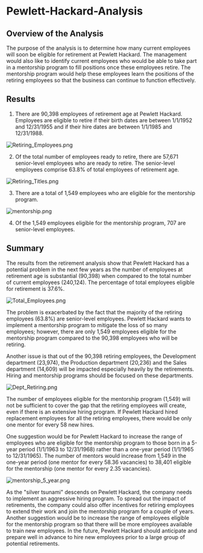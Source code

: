 # Pewlett-Hackard-Analysis

## Overview of the Analysis

The purpose of the analysis is to determine how many current employees will soon be eligible for retirement at Pewlett Hackard. The management would also like to identify current employees who would be able to take part in a mentorship program to fill positions once these employees retire. The mentorship program would help these employees learn the positions of the retiring employees so that the business can continue to function effectively.

## Results

1. There are 90,398 employees of retirement age at Pewlett Hackard. Employees are eligible to retire if their birth dates are between 1/1/1952 and 12/31/1955 and if their hire dates are between 1/1/1985 and 12/31/1988.


![Retiring_Employees.png](/Projects/Analysis/Retiring_Employees.png)

2. Of the total number of employees ready to retire, there are 57,671 senior-level employees who are ready to retire. The senior-level employees comprise 63.8% of total employees of retirement age.

![Retiring_Titles.png](/Projects/Analysis/Retiring_Titles.png)

3. There are a total of 1,549 employees who are eligible for the mentorship program.

![mentorship.png](/Projects/Analysis/mentorship.png)

4. Of the 1,549 employees eligible for the mentorship program, 707 are senior-level employees.

## Summary

The results from the retirement analysis show that Pewlett Hackard has a potential problem in the next few years as the number of employees at retirement age is substantial (90,398) when compared to the total number of current employees (240,124). The percentage of total employees eligible for retirement is 37.6%. 

![Total_Employees.png](/Projects/Analysis/Total_Employees.png)

The problem is exacerbated by the fact that the majority of the retiring employees (63.8%) are senior-level employees. Pewlett Hackard wants to implement a mentorship program to mitigate the loss of so many employees; however, there are only 1,549 employees eligible for the mentorship program compared to the 90,398 employees who will be retiring. 

Another issue is that out of the 90,398 retiring employees, the Development department (23,974), the Production department (20,236) and the Sales department (14,609) will be impacted especially heavily by the retirements. Hiring and mentorship programs should be focused on these departments.

![Dept_Retiring.png](/Projects/Analysis/Dept_Retiring.png)

The number of employees eligible for the mentorship program (1,549) will not be sufficient to cover the gap that the retiring employees will create, even if there is an extensive hiring program. If Pewlett Hackard hired replacement employees for all the retiring employees, there would be only one mentor for every 58 new hires. 

One suggestion would be for Pewlett Hackard to increase the range of employees who are eligible for the mentorship program to those born in a 5-year period (1/1/1963 to 12/31/1968) rather than a one-year period (1/1/1965 to 12/31/1965). The number of mentors would increase from 1,549 in the one-year period (one mentor for every 58.36 vacancies) to 38,401 eligible for the mentorship (one mentor for every 2.35 vacancies).


![mentorship_5_year.png](/Projects/Analysis/mentorship_5_year.png)

As the "silver tsunami" descends on Pewlett Hackard, the company needs to implement an aggressive hiring program. To spread out the impact of retirements, the company could also offer incentives for retiring employees to extend their work and join the mentorship program for a couple of years. Another suggestion would be to increase the range of employees eligible for the mentorship program so that there will be more employees available to train new employees. In the future, Pewlett Hackard should anticipate and prepare well in advance to hire new employees prior to a large group of potential retirements.


